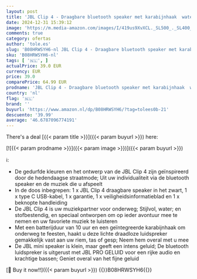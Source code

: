 ```yaml
---
layout: post
title: 'JBL Clip 4 - Draagbare bluetooth speaker met karabijnhaak  water- en stofbestendig  in het zwart'
date: 2024-12-31 15:39:12
image: 'https://m.media-amazon.com/images/I/419us9XvXCL._SL500_._SL400_.jpg'
comments: true
category: ofertas
author: 'tole.es'
slug: 'B08HRWSYH6-nl JBL Clip 4 - Draagbare bluetooth speaker met karabijnhaak...'
sku: 'B08HRWSYH6-nl'
tags: [ '🇳🇱', ]
actualPrice: 39.0 EUR
currency: EUR
price: 39.0
comparePrice: 64.99 EUR
prodname: 'JBL Clip 4 - Draagbare bluetooth speaker met karabijnhaak  water- en stofbestendig  in het zwart'
country: 'nl'
flag: '🇳🇱'
brand: ''
buyurl: 'https://www.amazon.nl/dp/B08HRWSYH6/?tag=tolees0b-21'
descuento: '39.99'
average: '46.6787096774191'
---
```


There's a deal [{{< param title >}}]({{< param buyurl >}})  here:

[![{{< param prodname >}}]({{< param image >}})]({{< param buyurl >}})

ℹ️:

- De gedurfde kleuren en het ontwerp van de JBL Clip 4 zijn geïnspireerd door de hedendaagse straatmode; Uit uw individualiteit via de bluetooth speaker en de muziek die u afspeelt
- In de doos inbegrepen: 1 x JBL Clip 4 draagbare speaker in het zwart, 1 x type C USB-kabel, 1 x garantie, 1 x veiligheidsinformatieblad en 1 x beknopte handleiding
- De JBL Clip 4 is uw muziekpartner voor onderweg; Stijlvol, water; en stofbestendig, en speciaal ontworpen om op ieder avontuur mee te nemen en uw favoriete muziek te luisteren
- Met een batterijduur van 10 uur en een geïntegreerde karabijnhaak om onderweg te feesten, haakt u deze lichte draadloze luidspreker gemakkelijk vast aan uw riem, tas of gesp; Neem hem overal met u mee
- De JBL mini speaker is klein, maar geeft een intens geluid; De bluetooth luidspreker is uitgerust met JBL PRO GELUID voor een rijke audio en krachtige bassen; Geniet overal van het fijne geluid

[🛒 Buy it now!!]({{< param buyurl >}})
{{<world>}}B08HRWSYH6{{</world>}}
